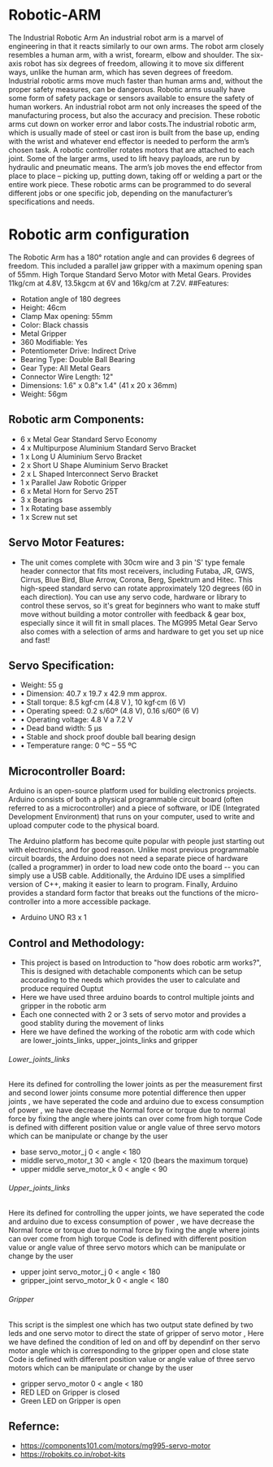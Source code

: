# Robotic-ARM
The Industrial Robotic Arm
An industrial robot arm is a marvel of engineering in that it reacts similarly to our own arms. The robot arm closely resembles a human arm, with a wrist, forearm, elbow and shoulder. The six-axis robot has six degrees of freedom, allowing it to move six different ways, unlike the human arm, which has seven degrees of freedom.
Industrial robotic arms move much faster than human arms and, without the proper safety measures, can be dangerous. Robotic arms usually have some form of safety package or sensors available to ensure the safety of human workers.
An industrial robot arm not only increases the speed of the manufacturing process, but also the accuracy and precision. These robotic arms cut down on worker error and labor costs.The industrial robotic arm, which is usually made of steel or cast iron is built from the base up, ending with the wrist and whatever end effector is needed to perform the arm’s chosen task. A robotic controller rotates motors that are attached to each joint. Some of the larger arms, used to lift heavy payloads, are run by hydraulic and pneumatic means.
The arm’s job moves the end effector from place to place – picking up, putting down, taking off or welding a part or the entire work piece. These robotic arms can be programmed to do several different jobs or one specific job, depending on the manufacturer’s specifications and needs.
# Robotic arm configuration 
The Robotic Arm has a 180° rotation angle and can provides 6 degrees of freedom. This included a parallel jaw gripper with a maximum opening span of 55mm.
High Torque Standard Servo Motor with Metal Gears. Provides 11kg/cm at 4.8V, 13.5kgcm at 6V and 16kg/cm at 7.2V.
##Features:
* Rotation angle of 180 degrees
* Height: 46cm
* Clamp Max opening: 55mm
* Color: Black chassis 
* Metal Gripper 
* 360 Modifiable: Yes
* Potentiometer Drive: Indirect Drive
* Bearing Type: Double Ball Bearing
* Gear Type: All Metal Gears
* Connector Wire Length: 12"
* Dimensions: 1.6" x 0.8"x 1.4" (41 x 20 x 36mm)
* Weight: 56gm
## Robotic arm Components:
* 6 x Metal Gear Standard Servo Economy
* 4 x Multipurpose Aluminium Standard Servo Bracket
* 1 x Long U Aluminium Servo Bracket
* 2 x Short U Shape Aluminium Servo Bracket
* 2 x L Shaped Interconnect Servo Bracket
* 1 x Parallel Jaw Robotic Gripper
* 6 x Metal Horn for Servo 25T
* 3 x Bearings
* 1 x Rotating base assembly
* 1 x Screw nut set
## Servo Motor Features:
* The unit comes complete with 30cm wire and 3 pin 'S' type female header connector that fits 
most receivers, including Futaba, JR, GWS, Cirrus, Blue Bird, Blue Arrow, Corona, Berg, 
Spektrum and Hitec. 
This high-speed standard servo can rotate approximately 120 degrees (60 in each direction). 
You can use any servo code, hardware or library to control these servos, so it's great for 
beginners who want to make stuff move without building a motor controller with feedback & 
gear box, especially since it will fit in small places. The MG995 Metal Gear Servo also 
comes with a selection of arms and hardware to get you set up nice and fast!
## Servo Specification:
* Weight: 55 g 
* • Dimension: 40.7 x 19.7 x 42.9 mm approx. 
* • Stall torque: 8.5 kgf·cm (4.8 V ), 10 kgf·cm (6 V) 
* • Operating speed: 0.2 s/60º (4.8 V), 0.16 s/60º (6 V) 
* • Operating voltage: 4.8 V a 7.2 V 
* • Dead band width: 5 µs 
* • Stable and shock proof double ball bearing design 
* • Temperature range: 0 ºC – 55 ºC
## Microcontroller Board:
Arduino is an open-source platform used for building electronics projects. Arduino consists of both a physical programmable circuit board (often referred to as a microcontroller) and a piece of software, or IDE (Integrated Development Environment) that runs on your computer, used to write and upload computer code to the physical board.

The Arduino platform has become quite popular with people just starting out with electronics, and for good reason. Unlike most previous programmable circuit boards, the Arduino does not need a separate piece of hardware (called a programmer) in order to load new code onto the board -- you can simply use a USB cable. Additionally, the Arduino IDE uses a simplified version of C++, making it easier to learn to program. Finally, Arduino provides a standard form factor that breaks out the functions of the micro-controller into a more accessible package.
* Arduino UNO R3 x 1
## Control and Methodology: 
* This project is based on Introduction to "how does robotic arm works?", This is designed with detachable components which can be setup accorading to the needs which provides the user to calculate and produce required Ouptut
* Here we have used three arduino boards to control multiple joints and gripper in the robotic arm 
* Each one connected with 2 or 3 sets of servo motor and provides a good stablity during the movement of links 
* Here we have defined the working of the robotic arm with code which are lower_joints_links, upper_joints_links and gripper 
###### Lower_joints_links
Here its defined for controlling the lower joints as per the measurement first and second lower joints consume more potential difference then upper joints , we have seperated the code and arduino due to excess consumption of power , we have decrease the Normal force or torque due to normal force by fixing the angle where joints can over come from high torque 
Code is defined with different position value or angle value of three servo motors which can be manipulate or change by the user
* base servo_motor_j 0 < angle < 180
* middle servo_motor_t 30 < angle < 120 (bears the maximum torque)
* upper middle serve_motor_k 0 < angle < 90
###### Upper_joints_links  
Here its defined for controlling the upper joints, we have seperated the code and arduino due to excess consumption of power , we have decrease the Normal force or torque due to normal force by fixing the angle where joints can over come from high torque 
Code is defined with different position value or angle value of three servo motors which can be manipulate or change by the user
* upper joint servo_motor_j 0 < angle < 180
* gripper_joint servo_motor_k 0 < angle < 180 
###### Gripper 
This script is the simplest one which has two output state defined by two leds and one servo motor to direct the state of gripper of servo motor , Here we have defined the condition of led on and off by dependinf on ther servo motor angle which is corresponding to the gripper open and close state
Code is defined with different position value or angle value of three servo motors which can be manipulate or change by the user
* gripper servo_motor 0 < angle < 180
* RED LED on Gripper is closed 
* Green LED on Gripper is open 
## Refernce:
* https://components101.com/motors/mg995-servo-motor
* https://robokits.co.in/robot-kits



